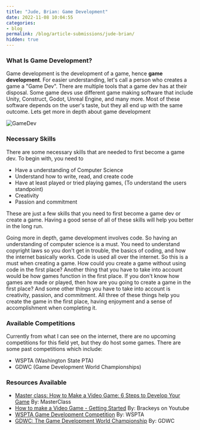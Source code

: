 ```yaml
---
title: "Jude, Brian: Game Development"
date: 2022-11-08 10:04:55
categories:
- blog
permalink: /blog/article-submissions/jude-brian/
hidden: true
---
```


### What Is Game Development?

Game development is the development of a game, hence **game development**. For easier understanding, let's call a person who creates a game a "Game Dev". There are multiple tools that a game dev has at their disposal. Some game devs use different game making software that include Unity, Construct, Godot, Unreal Engine, and many more. Most of these software depends on the user's taste, but they all end up with the same outcome. Lets get more in depth about game development

![GameDev](/asset/blog/article-submissions/jude-brian-banner.png)

### Necessary Skills

There are some necessary skills that are needed to first become a game dev. To begin with, you need to

- Have a understanding of Computer Science
- Understand how to write, read, and create code
- Have at least played or tried playing games, (To understand the users standpoint)
- Creativity
- Passion and commitment

These are just a few skills that you need to first become a game dev or create a game. Having a good sense of all of these skills will help you better in the long run.

Going more in depth, game development involves code. So having an understanding of computer science is a must.  You need to understand copyright laws so you don't get in trouble, the basics of coding, and how the internet basically works. Code is used all over the internet. So this is a must when creating a game. How could you create a game without using code in the first place? Another thing that you have to take into account would be how games function in the first place. If you don't know how games are made or played, then how are you going to create a game in the first place? And some other things you have to take into account is creativity, passion, and commitment. All three of these things help you create the game in the first place, having enjoyment and a sense of accomplishment when completing it.

### Available Competitions

Currently from what I can see on the internet, there are no upcoming competitions for this field yet, but they do host some games. There are some past competitions which include:

- WSPTA (Washington State PTA)
- GDWC (Game Development World Championships)

### Resources Available

* [Master class: How to Make a Video Game: 6 Steps to Develop Your Game](<https://www.masterclass.com/articles/how-to-make-a-video-game>) By: MasterClass
* [How to make a Video Game - Getting Started](<https://www.youtube.com/watch?v=j48LtUkZRjU>) By: Brackeys on Youtube
* [WSPTA Game Development Competition](<https://www.masterclass.com/articles/how-to-make-a-video-game>) By: WSPTA
* [GDWC: The Game Development World Championship](<https://thegdwc.com> ) By: GDWC
